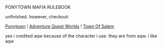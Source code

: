 PONYTOWN MAFIA RULEBOOK

unfinished. however, checkout:

<a href="https://pony.town/">Ponytown</a> ! <a href="https://www.aq.com/">Adventure Quest Worlds</a> ! <a href="https://www.townofsalem.io/">Town Of Salem</a>

yes i credited aqw because of the character i use. they are from aqw. i like aqw
